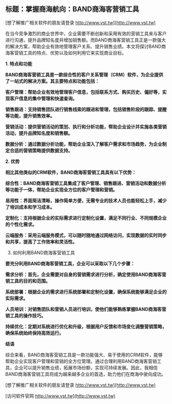## **标题：掌握商海航向：BAND商海客营销工具**

[想了解推广相关软件的朋友请登录 http://www.vst.tw](http://www.vst.tw)

在当今竞争激烈的商业世界中，企业需要不断创新和采用有效的营销工具来与客户进行沟通，提升品牌知名度并增加销售额。而BAND商海客营销工具正是一款强大的解决方案，帮助企业有效地管理客户关系、提升销售业绩。本文将探讨BAND商海客营销工具的特点、优势以及如何利用它来实现商业目标。

**1. 特点和功能**

**BAND商海客营销工具是一款综合性的客户关系管理（CRM）软件，为企业提供了一站式的解决方案。其主要特点和功能包括：**

**客户管理：帮助企业有效地管理客户信息，包括联系方式、购买历史、偏好等，实现客户信息的集中管理和快速查询。**

**销售跟进：支持销售团队进行销售线索的跟进和管理，包括销售阶段的跟踪、提醒等功能，提升销售效率。**

**营销活动：提供营销活动的策划、执行和分析功能，帮助企业设计并实施各类营销活动，提升品牌知名度和销售额。**

**数据分析：通过数据分析功能，帮助企业深入了解客户需求和市场趋势，为企业制定合适的营销策略提供数据支持。**

**2. 优势**

**相比其他类似的CRM软件，BAND商海客营销工具具有以下优势：**

**综合性：BAND商海客营销工具集成了客户管理、销售跟进、营销活动和数据分析等功能于一体，帮助企业实现全方位的客户管理和营销。**

**易用性：界面简洁清晰，操作简单方便，无需专业的技术人员也能轻松上手，减少了培训成本和学习成本。**

**定制化：支持根据企业的实际需求进行定制化设置，满足不同行业、不同规模企业的个性化需求。**

**云端服务：采用云端服务模式，可以随时随地通过网络访问，实现数据的实时同步和共享，提高了工作效率和灵活性。**

3. 如何利用BAND商海客营销工具

**要充分利用BAND商海客营销工具，企业可以采取以下几个步骤：**

**需求分析：首先，企业需要对自身的营销需求进行分析，确定使用BAND商海客营销工具的目的和范围。**

**系统部署：根据企业的需求进行系统部署和定制化设置，确保系统能够满足企业的实际需求。**

**人员培训：对销售团队和营销人员进行培训，使他们能够熟练掌握BAND商海客营销工具的操作技巧。**

**持续优化：定期对系统进行优化和升级，根据用户反馈和市场变化调整营销策略，确保系统始终保持高效运行。**

**结语**

综合来看，BAND商海客营销工具是一款功能强大、易于使用的CRM软件，能够帮助企业实现客户管理和营销的全方位管理。通过合理利用BAND商海客营销工具，企业可以提升销售业绩，拓展市场份额，实现可持续发展。因此，我相信BAND商海客营销工具将成为越来越多企业的首选，助力他们在商海中驶向成功。

[想了解推广相关软件的朋友请登录 http://www.vst.tw](http://www.vst.tw)


[访问软件官网 http://www.vst.tw](http://www.vst.tw)
